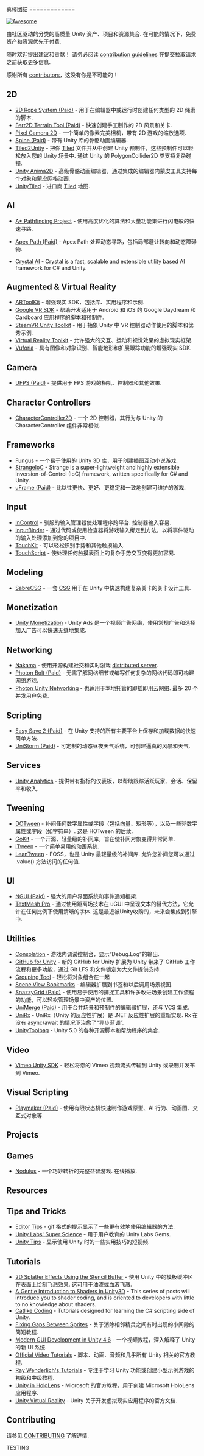 <div class="github-widget" data-repo="RyanNielson/awesome-unity"></div>
真棒团结
=============

[![Awesome](https://cdn.rawgit.com/sindresorhus/awesome/d7305f38d29fed78fa85652e3a63e154dd8e8829/media/badge.svg)](https://github.com/sindresorhus/awesome)

由社区驱动的分类的高质量 Unity 资产、项目和资源集合. 在可能的情况下，免费资产和资源优先于付费.

随时欢迎提出建议和贡献！ 请务必阅读 [contribution guidelines](https://github.com/RyanNielson/awesome-unity/blob/master/CONTRIBUTING.md) 在提交拉取请求之前获取更多信息.

感谢所有 [contributors](https://github.com/ryannielson/awesome-unity/graphs/contributors)，这没有你是不可能的！


## 2D

* [2D Rope System (Paid)](https://assetstore.unity.com/packages/tools/sprite-management/2d-rope-system-17722) - 用于在编辑器中或运行时创建任何类型的 2D 绳索的脚本.
* [Ferr2D Terrain Tool (Paid)](https://assetstore.unity.com/packages/tools/level-design/ferr2d-terrain-tool-11653) - 快速创建手工制作的 2D 风景和关卡.
* [Pixel Camera 2D](https://github.com/RyanNielson/PixelCamera2D) - 一个简单的像素完美相机，带有 2D 游戏的缩放选项.
* [Spine (Paid)](http://esotericsoftware.com) - 带有 Unity 库的骨骼动画编辑器.
* [Tiled2Unity](http://www.seanba.com/tiled2unity) - 把你 [Tiled](http://www.mapeditor.org) 文件并从中创建 Unity 预制件，这些预制件可以轻松放入您的 Unity 场景中. 通过 Unity 的 PolygonCollider2D 类支持复杂碰撞.
* [Unity Anima2D](https://assetstore.unity.com/packages/2d/characters/anima2d-no-longer-supported-replaced-by-2d-animation-79840) - 高级骨骼动画编辑器，通过集成的编辑器内蒙皮工具支持每个对象和蒙皮网格动画.
* [UnityTiled](https://github.com/nickgravelyn/UnityTiled) - 进口商 [Tiled](http://www.mapeditor.org) 地图.

## AI

* [A* Pathfinding Project](http://arongranberg.com/astar/) - 使用高度优化的算法和大量功能集进行闪电般的快速寻路.
* [Apex Path (Paid)](https://assetstore.unity.com/packages/tools/ai/apex-path-17943) - Apex Path 处理动态寻路，包括局部避让转向和动态障碍物.

* [Crystal AI](https://github.com/igiagkiozis/CrystalAI) - Crystal is a fast, scalable and extensible utility based AI framework for C# and Unity.

## Augmented & Virtual Reality
* [ARToolKit](http://artoolkit.org/documentation/doku.php?id=6_Unity:unity_about) - 增强现实 SDK，包括库、实用程序和示例.
* [Google VR SDK](https://developers.google.com/vr/unity) - 帮助开发适用于 Android 和 iOS 的 Google Daydream 和 Cardboard 应用程序的脚本和预制件.
* [SteamVR Unity Toolkit](https://assetstore.unity.com/packages/tools/integration/vrtk-virtual-reality-toolkit-vr-toolkit-64131) - 用于抽象 Unity 中 VR 控制器动作使用的脚本和优秀示例.
* [Virtual Reality Toolkit](http://github.com/thestonefox/vrtk) - 允许强大的交互、运动和视觉效果的虚拟现实框架.
* [Vuforia](https://vuforia.com/) - 具有图像和对象识别、智能地形和扩展跟踪功能的增强现实 SDK.

## Camera

* [UFPS (Paid)](https://assetstore.unity.com/packages/templates/systems/ufps-ultimate-fps-2943) - 提供用于 FPS 游戏的相机、控制器和其他效果.

## Character Controllers

* [CharacterController2D](https://github.com/prime31/CharacterController2D) - 一个 2D 控制器，其行为与 Unity 的 CharacterController 组件非常相似.

## Frameworks

* [Fungus](https://github.com/snozbot/fungus) - 一个易于使用的 Unity 3D 库，用于创建插图互动小说游戏.
* [StrangeIoC](http://strangeioc.github.io/strangeioc/) - Strange is a super-lightweight and highly extensible Inversion-of-Control (IoC) framework, written specifically for C# and Unity.
* [uFrame (Paid)](https://assetstore.unity.com/packages/tools/visual-scripting/uframe-game-framework-14381) - 比以往更快、更好、更稳定和一致地创建可维护的游戏.

## Input

* [InControl](https://github.com/pbhogan/InControl)  - 驯服的输入管理器使处理程序跨平台. 控制器输入容易.
* [InputBinder](https://github.com/RyanNielson/InputBinder) - 通过代码或使用检查器将游戏输入绑定到方法，以将事件驱动的输入处理添加到您的项目中.
* [TouchKit](https://github.com/prime31/TouchKit) - 可以轻松识别手势和其他触摸输入.
* [TouchScript](https://github.com/TouchScript/TouchScript) - 使处理任何触摸表面上的复杂手势交互变得更加容易.

## Modeling
* [SabreCSG](http://sabrecsg.com/) - 一套 [CSG](https://en.wikipedia.org/wiki/Constructive_solid_geometry) 用于在 Unity 中快速构建复杂关卡的关卡设计工具. 

## Monetization
* [Unity Monetization](https://assetstore.unity.com/packages/add-ons/services/unity-monetization-66123) - Unity Ads 是一个视频广告网络，使用常规广告和选择加入广告可以快速无缝地集成.

## Networking

* [Nakama](https://assetstore.unity.com/packages/tools/network/nakama-81338) - 使用开源构建社交和实时游戏 [distributed server](https://github.com/heroiclabs/nakama).
* [Photon Bolt (Paid)](https://assetstore.unity.com/packages/tools/network/photon-bolt-free-127156) - 无需了解网络细节或编写任何复杂的网络代码即可构建网络游戏.
* [Photon Unity Networking](https://assetstore.unity.com/packages/tools/network/photon-unity-networking-classic-free-1786)  - 也适用于本地托管的即插即用云网络. 最多 20 个并发用户免费.

## Scripting
* [Easy Save 2 (Paid)](https://assetstore.unity.com/packages/tools/input-management/easy-save-the-complete-save-load-asset-768) - 在 Unity 支持的所有主要平台上保存和加载数据的快速简单方法.
* [UniStorm (Paid)](https://assetstore.unity.com/packages/tools/particles-effects/unistorm-volumetric-clouds-sky-modular-weather-and-cloud-shadows-2714) - 可定制的动态昼夜天气系统，可创建逼真的风暴和天气.

## Services
* [Unity Analytics](https://docs.unity3d.com/Manual/UnityAnalyticsSetup.html) - 提供带有指标的仪表板，以帮助跟踪活跃玩家、会话、保留率和收入.

## Tweening

* [DOTween](https://assetstore.unity.com/packages/tools/animation/dotween-hotween-v2-27676)  - 补间任何数字属性或字段（包括向量、矩形等），以及一些非数字属性或字段（如字符串）. 这是 HOTween 的后续.
* [GoKit](https://github.com/prime31/GoKit) - 一个开源、轻量级的补间库，旨在使补间对象变得非常简单.
* [iTween](https://assetstore.unity.com/packages/tools/animation/itween-84) - 一个简单易用的动画系统.
* [LeanTween](https://assetstore.unity.com/packages/tools/animation/leantween-3595)  - FOSS，也是 Unity 最轻量级的补间库. 允许您补间您可以通过 .value() 方法访问的任何值.

## UI

* [NGUI (Paid)](https://assetstore.unity.com/packages/tools/gui/ngui-next-gen-ui-2413) - 强大的用户界面系统和事件通知框架.
* [TextMesh Pro](https://docs.unity3d.com/Packages/com.unity.textmeshpro@1.3/manual/index.html)  - 通过使用距离场技术在 uGUI 中呈现文本的替代方法，它允许在任何比例下使用清晰的字体. 这是最近被Unity收购的，未来会集成到引擎中.

## Utilities

* [Consolation](https://github.com/mminer/consolation) - 游戏内调试控制台，显示“Debug.Log”的输出.
* [GitHub for Unity](https://unity.github.com/) - 新的 GitHub for Unity 扩展为 Unity 带来了 GitHub 工作流程和更多功能，通过 Git LFS 和文件锁定为大文件提供支持.
* [Grouping Tool](https://assetstore.unity.com/packages/tools/utilities/grouping-tool-147552) - 轻松将对象组合在一起
* [Scene View Bookmarks](https://github.com/mminer/scene-view-bookmarks) - 编辑器扩展到书签和以后调用场景视图.
* [SnazzyGrid (Paid)](https://assetstore.unity.com/packages/tools/level-design/snazzygrid2-19245) - 使用易于使用的捕捉工具和许多改进场景创建工作流程的功能，可以轻松管理场景中资产的位置.
* [UniMerge (Paid)](https://assetstore.unity.com/packages/tools/version-control/unimerge-9733) - 用于合并场景和预制件的编辑器扩展，还与 VCS 集成.
* [UniRx](https://github.com/neuecc/UniRx)  - UniRx（Unity 的反应性扩展）是 .NET 反应性扩展的重新实现.  Rx 在没有 async/await 的情况下治愈了“异步蓝调”.
* [UnityToolbag](https://github.com/nickgravelyn/unitytoolbag) - Unity 5.0 的各种开源脚本和帮助程序的集合.

## Video

* [Vimeo Unity SDK](https://github.com/vimeo/vimeo-unity-sdk) - 轻松将您的 Vimeo 视频流式传输到 Unity 或录制并发布到 Vimeo.

## Visual Scripting

* [Playmaker (Paid)](https://assetstore.unity.com/packages/tools/visual-scripting/playmaker-368) - 使用有限状态机快速制作游戏原型、AI 行为、动画图、交互式对象等.

## Projects

## Games

* [Nodulus](https://github.com/Hyperparticle/nodulus)  - 一个巧妙转折的完整益智游戏. 在线播放.

## Resources

## Tips and Tricks

* [Editor Tips](http://imgur.com/a/2w7zd) - gif 格式的提示显示了一些更有效地使用编辑器的方法.
* [Unity Labs' Super Science](https://github.com/Unity-Technologies/SuperScience) - 用于用户教育的 Unity Labs Gems.
* [Unity Tips](https://unity3d.com/learn/tutorials/topics/tips) - 显示使用 Unity 时的一些实用技巧的短视频.

## Tutorials

* [2D Splatter Effects Using the Stencil Buffer](http://nielson.dev/2015/12/splatter-effects-in-unity-using-the-stencil-buffer)  - 使用 Unity 中的模板缓冲区在表面上绘制飞溅效果. 这可用于油漆或血液飞溅.
* [A Gentle Introduction to Shaders in Unity3D](http://www.alanzucconi.com/2015/06/10/a-gentle-introduction-to-shaders-in-unity3d) - This series of posts will  introduce you to shader coding, and is oriented to developers with little to no knowledge about shaders.
* [Catlike Coding](http://catlikecoding.com/unity/tutorials/) - Tutorials designed for learning the C# scripting side of Unity.
* [Fixing Gaps Between Sprites](http://nielson.dev/2015/10/fixing-gaps-between-sprites-better-2d-in-unity-part-2) - 关于消除相邻精灵之间有时出现的小间隙的简短教程.
* [Modern GUI Development in Unity 4.6](https://www.youtube.com/playlist?list=PLt_Y3Hw1v3QTEbh8fQV1DUOUIh9nF0k6c) - 一个视频教程，深入解释了 Unity 的新 UI 系统. 
* [Official Video Tutorials](http://unity3d.com/learn/tutorials/modules) - 脚本、动画、音频和几乎所有 Unity 相关的官方教程.
* [Ray Wenderlich's Tutorials](http://www.raywenderlich.com/category/unity) - 专注于学习 Unity 功能或创建小型示例游戏的初级和中级教程.
* [Unity in HoloLens](https://developer.microsoft.com/en-us/windows/holographic/unity_development_overview) - Microsoft 的官方教程，用于创建 Microsoft HoloLens 应用程序.
* [Unity Virtual Reality](http://docs.unity3d.com/Manual/VROverview.html) - Unity 关于开发虚拟现实应用程序的官方文档.

## Contributing
请参见 [CONTRIBUTING](https://github.com/RyanNielson/awesome-unity/blob/master/CONTRIBUTING.md) 了解详情.

TESTING
